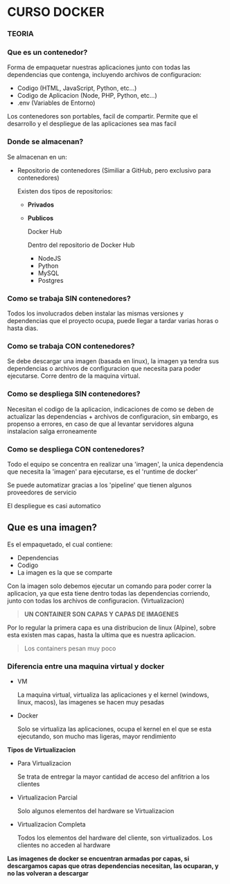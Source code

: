 # CURSO DOCKER

### TEORIA

### Que es un contenedor?

Forma de empaquetar nuestras aplicaciones junto con todas las dependencias que contenga, incluyendo archivos de configuracion:

- Codigo (HTML, JavaScript, Python, etc...)
- Codigo de Aplicacion (Node, PHP, Python, etc...)
- .env (Variables de Entorno)

Los contenedores son portables, facil de compartir. Permite que el desarrollo y el despliegue de las aplicaciones sea mas facil

### Donde se almacenan?

Se almacenan en un:

- Repositorio de contenedores (Similiar a GitHub, pero exclusivo para contenedores)
    
    Existen dos tipos de repositorios:
    
    - **Privados**

    - **Publicos**

        Docker Hub
        
        Dentro del repositorio de Docker Hub 
        - NodeJS
        - Python 
        - MySQL
        - Postgres    
        

### Como se trabaja SIN contenedores?

Todos los involucrados deben instalar las mismas versiones y dependencias que el proyecto ocupa, puede llegar a tardar varias horas o hasta dias.

### Como se trabaja CON contenedores?

Se debe descargar una imagen (basada en linux), la imagen ya tendra sus dependencias o archivos de configuracion que necesita para poder ejecutarse. Corre dentro de la maquina virtual.

### Como se despliega SIN contenedores?

Necesitan el codigo de la aplicacion, indicaciones de como se deben de actualizar las dependencias + archivos de configuracion, sin embargo, es propenso a errores, en caso de que al levantar servidores alguna instalacion salga erroneamente


### Como se despliega CON contenedores?

Todo el equipo se concentra en realizar una 'imagen', la unica dependencia que necesita la 'imagen' para ejecutarse, es el 'runtime de docker'

Se puede automatizar gracias a los 'pipeline' que tienen algunos proveedores de servicio

El despliegue es casi automatico


## Que es una imagen?

Es el empaquetado, el cual contiene: 

- Dependencias
- Codigo
- La imagen es la que se comparte

Con la imagen solo debemos ejecutar un comando para poder correr la aplicacion, ya que esta tiene dentro todas las dependencias corriendo, junto con todas los archivos de configuracion. (Virtualizacion)

> **UN CONTAINER SON CAPAS Y CAPAS DE IMAGENES**

Por lo regular la primera capa es una distribucion de linux (Alpine), sobre esta existen mas capas, hasta la ultima que es nuestra aplicacion. 

> Los containers pesan muy poco


### Diferencia entre una maquina virtual y docker

- VM

    La maquina virtual, virtualiza las aplicaciones y el kernel (windows, linux, macos), las imagenes se hacen muy pesadas


- Docker

    Solo se virtualiza las aplicaciones, ocupa el kernel en el que se esta ejecutando, son mucho mas ligeras, mayor rendimiento


**Tipos de Virtualizacion**

- Para Virtualizacion

    Se trata de entregar la mayor cantidad de acceso del anfitrion a los clientes

- Virtualizacion Parcial

    Solo algunos elementos del hardware se Virtualizacion

- Virtualizacion Completa

    Todos los elementos del hardware del cliente, son virtualizados. Los clientes no acceden al hardware


**Las imagenes de docker se encuentran armadas por capas, si descargamos capas que otras dependencias necesitan, las ocuparan, y no las volveran a descargar**